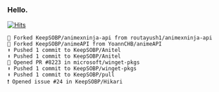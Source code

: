 ### Hello. 

[![Hits](https://hits.seeyoufarm.com/api/count/incr/badge.svg?url=https%3A%2F%2Fgithub.com%2FKeepSOBP&count_bg=%2379C83D&title_bg=%23555555&icon=&icon_color=%23E7E7E7&title=hits&edge_flat=false)](https://hits.seeyoufarm.com)

```
🍴 Forked KeepSOBP/animexninja-api from routayush1/animexninja-api
🍴 Forked KeepSOBP/animeAPI from YoannCHB/animeAPI
⬆️ Pushed 1 commit to KeepSOBP/Anitel
⬆️ Pushed 1 commit to KeepSOBP/Anitel
💪 Opened PR #8223 in microsoft/winget-pkgs
⬆️ Pushed 1 commit to KeepSOBP/winget-pkgs
⬆️ Pushed 1 commit to KeepSOBP/pull
❗️ Opened issue #24 in KeepSOBP/Hikari
```
